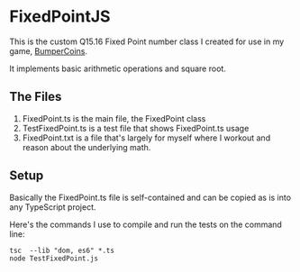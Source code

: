 # FixedPointJS
This is the custom Q15.16 Fixed Point number class I created for use in my game, [BumperCoins](https://bumpercoins.io/).

It implements basic arithmetic operations and square root.

## The Files
1. FixedPoint.ts is the main file, the FixedPoint class
2. TestFixedPoint.ts is a test file that shows FixedPoint.ts usage
3. FixedPoint.txt is a file that's largely for myself where I workout and reason about the underlying math.

## Setup
Basically the FixedPoint.ts file is self-contained and can be copied as is into any TypeScript project.

Here's the commands I use to compile and run the tests on the command line:
```
tsc  --lib "dom, es6" *.ts
node TestFixedPoint.js
```
